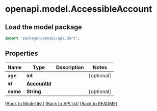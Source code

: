 # openapi.model.AccessibleAccount

## Load the model package
```dart
import 'package:openapi/api.dart';
```

## Properties
Name | Type | Description | Notes
------------ | ------------- | ------------- | -------------
**age** | **int** |  | [optional] 
**id** | [**AccountId**](AccountId.md) |  | 
**name** | **String** |  | [optional] 

[[Back to Model list]](../README.md#documentation-for-models) [[Back to API list]](../README.md#documentation-for-api-endpoints) [[Back to README]](../README.md)


